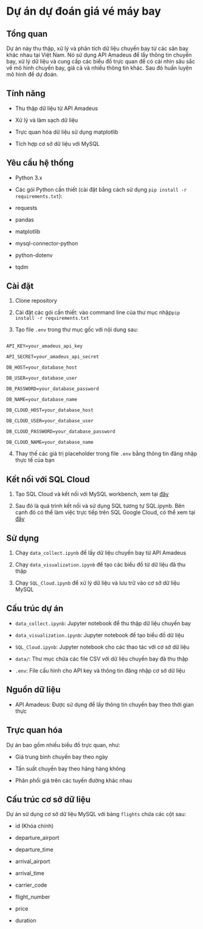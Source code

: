 # Dự án dự đoán giá vé máy bay

## Tổng quan

Dự án này thu thập, xử lý và phân tích dữ liệu chuyến bay từ các sân bay khác nhau tại Việt Nam. Nó sử dụng API Amadeus để lấy thông tin chuyến bay, xử lý dữ liệu và cung cấp các biểu đồ trực quan để có cái nhìn sâu sắc về mô hình chuyến bay, giá cả và nhiều thông tin khác. Sau đó huấn luyện mô hình để dự đoán.

## Tính năng

- Thu thập dữ liệu từ API Amadeus

- Xử lý và làm sạch dữ liệu

- Trực quan hóa dữ liệu sử dụng matplotlib

- Tích hợp cơ sở dữ liệu với MySQL

## Yêu cầu hệ thống

- Python 3.x

- Các gói Python cần thiết (cài đặt bằng cách sử dụng `pip install -r requirements.txt`):

- requests

- pandas

- matplotlib

- mysql-connector-python

- python-dotenv

- tqdm

## Cài đặt

1. Clone repository

2. Cài đặt các gói cần thiết: vào command line của thư mục nhập`pip install -r requirements.txt`

3. Tạo file `.env` trong thư mục gốc với nội dung sau:

```

API_KEY=your_amadeus_api_key

API_SECRET=your_amadeus_api_secret

DB_HOST=your_database_host

DB_USER=your_database_user

DB_PASSWORD=your_database_password

DB_NAME=your_database_name

DB_CLOUD_HOST=your_database_host

DB_CLOUD_USER=your_database_user

DB_CLOUD_PASSWORD=your_database_password

DB_CLOUD_NAME=your_database_name

```

4. Thay thế các giá trị placeholder trong file `.env` bằng thông tin đăng nhập thực tế của bạn

## Kết nối với SQL Cloud

1. Tạo SQL Cloud và kết nối với MySQL workbench, xem tại [đây](https://www.youtube.com/watch?v=_iOv1ec7tJQ)

2. Sau đó là quá trình kết nối và sử dụng SQL tương tự SQL.ipynb. Bên cạnh đó có thể làm việc trực tiếp trên SQL Google Cloud, có thể xem tại [đây](https://www.youtube.com/watch?v=jWkeFjfrCxQ)

## Sử dụng

1. Chạy `data_collect.ipynb` để lấy dữ liệu chuyến bay từ API Amadeus

2. Chạy `data_visualization.ipynb` để tạo các biểu đồ từ dữ liệu đã thu thập

3. Chạy `SQL_Cloud.ipynb` để xử lý dữ liệu và lưu trữ vào cơ sở dữ liệu MySQL

## Cấu trúc dự án

- `data_collect.ipynb`: Jupyter notebook để thu thập dữ liệu chuyến bay

- `data_visualization.ipynb`: Jupyter notebook để tạo biểu đồ dữ liệu

- `SQL_Cloud.ipynb`: Jupyter notebook cho các thao tác với cơ sở dữ liệu

- `data/`: Thư mục chứa các file CSV với dữ liệu chuyến bay đã thu thập

- `.env`: File cấu hình cho API key và thông tin đăng nhập cơ sở dữ liệu

## Nguồn dữ liệu

- API Amadeus: Được sử dụng để lấy thông tin chuyến bay theo thời gian thực

## Trực quan hóa

Dự án bao gồm nhiều biểu đồ trực quan, như:

- Giá trung bình chuyến bay theo ngày

- Tần suất chuyến bay theo hãng hàng không

- Phân phối giá trên các tuyến đường khác nhau

## Cấu trúc cơ sở dữ liệu

Dự án sử dụng cơ sở dữ liệu MySQL với bảng `flights` chứa các cột sau:

- id (Khóa chính)

- departure_airport

- departure_time

- arrival_airport

- arrival_time

- carrier_code

- flight_number

- price

- duration
